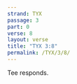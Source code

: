 ```yaml
---
strand: TYX
passage: 3
part: 0
verse: 8
layout: verse
title: "TYX 3:8"
permalink: /TYX/3/8/
---
```

Tee responds.
